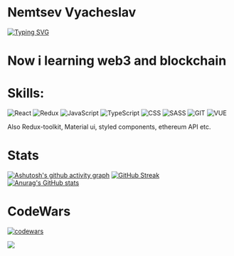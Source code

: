 

# Nemtsev Vyacheslav
[![Typing SVG](https://readme-typing-svg.herokuapp.com?color=%2336BCF7&lines=I+am+frontend+developer)](https://git.io/typing-svg)

# Now i learning web3 and blockchain
# Skills:  
![React](https://img.shields.io/badge/-React-purple?style=for-the-badge&logo=react)
![Redux](https://img.shields.io/badge/-Redux-purple?style=for-the-badge&logo=redux)
![JavaScript](https://img.shields.io/badge/-JavaScript-purple?style=for-the-badge&logo=JavaScript)
![TypeScript](https://img.shields.io/badge/-TypeScript-purple?style=for-the-badge&logo=TypeScript)
![CSS](https://img.shields.io/badge/-CSS-purple?style=for-the-badge&logo=css)
![SASS](https://img.shields.io/badge/-SCSS-purple?style=for-the-badge&logo=SASS)
![GIT](https://img.shields.io/badge/-GIT-purple?style=for-the-badge&logo=git)
![VUE](https://img.shields.io/badge/-VUE-purple?style=for-the-badge&logo=vue)


<div>
    Also Redux-toolkit, Material ui, styled components, ethereum API etc.
</div>

# Stats
[![Ashutosh's github activity graph](https://activity-graph.herokuapp.com/graph?username=viachesslove)](https://github.com/ashutosh00710/github-readme-activity-graph)
[![GitHub Streak](https://github-readme-streak-stats.herokuapp.com/?user=ViaChessLove)](https://git.io/streak-stats)
[![Anurag's GitHub stats](https://github-readme-stats.vercel.app/api?username=viachesslove)](https://github.com/anuraghazra/github-readme-stats)
# CodeWars
[![codewars](https://www.codewars.com/users/ViaChessLove/badges/large)](https://www.codewars.com/users/ViaChessLove)


![](https://komarev.com/ghpvc/?username=your-github-username)

